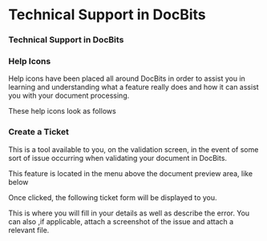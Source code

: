 # Technical Support in DocBits

### Technical Support in DocBits <a href="#hy7z6t7p8psl" id="hy7z6t7p8psl"></a>

### **Help Icons** <a href="#gvm1kp4bwvnd" id="gvm1kp4bwvnd"></a>

Help icons have been placed all around DocBits in order to assist you in learning and understanding what a feature really does and how it can assist you with your document processing.

These help icons look as follows

### **Create a Ticket** <a href="#id-2mb0mw2kxioz" id="id-2mb0mw2kxioz"></a>

This is a tool available to you, on the validation screen, in the event of some sort of issue occurring when validating your document in DocBits.

This feature is located in the menu above the document preview area, like below

Once clicked, the following ticket form will be displayed to you.

This is where you will fill in your details as well as describe the error. You can also ,if applicable, attach a screenshot of the issue and attach a relevant file.
